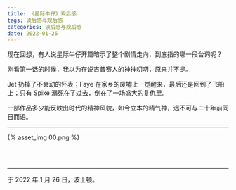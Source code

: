 ```yaml
---
title: 《星际牛仔》观后感
tags: 读后感与观后感
categories: 读后感与观后感
date: 2022-01-26
---
```


现在回想，有人说星际牛仔开篇暗示了整个剧情走向，到底指的哪一段台词呢？

刚看第一话的时候，我以为在说吉普赛人的神神叨叨，原来并不是。

Jet 扔掉了不会动的怀表；Faye 在家乡的废墟上一觉醒来，最后还是回到了飞船上；只有 Spike 溺死在了过去，倒在了一场盛大的复仇里。

一部作品多少能反映出时代的精神风貌，如今立本的精气神，远不可与二十年前同日而语。

------

{% asset_img 00.png %}

<br>

<br>

------

于 2022 年 1 月 26 日，波士顿。
